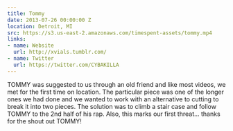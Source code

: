 ```yaml
---
title: Tommy
date: 2013-07-26 00:00:00 Z
location: Detroit, MI
src: https://s3.us-east-2.amazonaws.com/timespent-assets/tommy.mp4
links:
- name: Website
  url: http://xvials.tumblr.com/
- name: Twitter
  url: https://twitter.com/CYBAKILLA
---
```


TOMMY was suggested to us through an old friend and like most videos, we met for the first time on location. The particular piece was one of the longer ones we had done and we wanted to work with an alternative to cutting to break it into two pieces. The solution was to climb a stair case and follow TOMMY to the 2nd half of his rap. Also, this marks our first threat... thanks for the shout out TOMMY!
